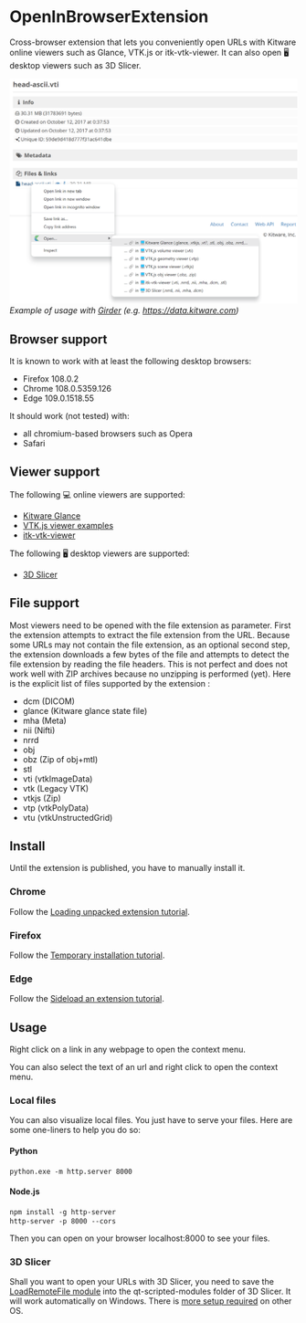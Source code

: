 # OpenInBrowserExtension

Cross-browser extension that lets you conveniently open URLs with Kitware online viewers such as Glance, VTK.js or itk-vtk-viewer. It can also open 🖥️ desktop viewers such as 3D Slicer.

![Screenshot](images/Screenshot.png)
*Example of usage with [Girder](https://girder.readthedocs.io/en/latest/) (e.g. https://data.kitware.com)*


## Browser support

It is known to work with at least the following desktop browsers:
 - Firefox 108.0.2
 - Chrome 108.0.5359.126
 - Edge 109.0.1518.55

It should work (not tested) with:
 - all chromium-based browsers such as Opera
 - Safari

## Viewer support

The following 💻 online viewers are supported:
 - [Kitware Glance](https://kitware.github.io/glance/)
 - [VTK.js viewer examples](https://kitware.github.io/vtk-js/examples/)
 - [itk-vtk-viewer](https://kitware.github.io/itk-vtk-viewer/docs/)

The following 🖥️ desktop viewers are supported:
 - [3D Slicer](https://www.slicer.org/)

## File support

Most viewers need to be opened with the file extension as parameter.
First the extension attempts to extract the file extension from the URL.
Because some URLs may not contain the file extension, as an optional second step, the extension downloads a few bytes of the file and attempts to detect the file extension by reading the file headers.
This is not perfect and does not work well with ZIP archives because no unzipping is performed (yet).
Here is the explicit list of files supported by the extension :
 - dcm (DICOM)
 - glance (Kitware glance state file)
 - mha (Meta)
 - nii (Nifti)
 - nrrd
 - obj
 - obz (Zip of obj+mtl)
 - stl
 - vti (vtkImageData)
 - vtk (Legacy VTK)
 - vtkjs (Zip)
 - vtp (vtkPolyData)
 - vtu (vtkUnstructedGrid)
## Install

Until the extension is published, you have to manually install it.

### Chrome
Follow the [Loading unpacked extension tutorial](https://developer.chrome.com/docs/extensions/mv3/getstarted/development-basics/#load-unpacked).

### Firefox

Follow the [Temporary installation tutorial](https://extensionworkshop.com/documentation/develop/temporary-installation-in-firefox/).

### Edge

Follow the [Sideload an extension tutorial](https://learn.microsoft.com/en-us/microsoft-edge/extensions-chromium/getting-started/extension-sideloading).

## Usage

Right click on a link in any webpage to open the context menu.

You can also select the text of an url and right click to open the context menu.

### Local files

You can also visualize local files. You just have to serve your files. Here are some one-liners to help you do so:

#### Python

```
python.exe -m http.server 8000
```

#### Node.js

```
npm install -g http-server
http-server -p 8000 --cors
```

Then you can open on your browser localhost:8000 to see your files.

### 3D Slicer

Shall you want to open your URLs with 3D Slicer, you need to save the [LoadRemoteFile module](https://gist.github.com/lassoan/534298ee567000a37b3cb89de01750b8#file-loadremotefile-py-L19-L20) into the qt-scripted-modules folder of 3D Slicer.
It will work automatically on Windows. There is [more setup required](https://gist.github.com/lassoan/534298ee567000a37b3cb89de01750b8#file-loadremotefile-py-L13) on other OS.
